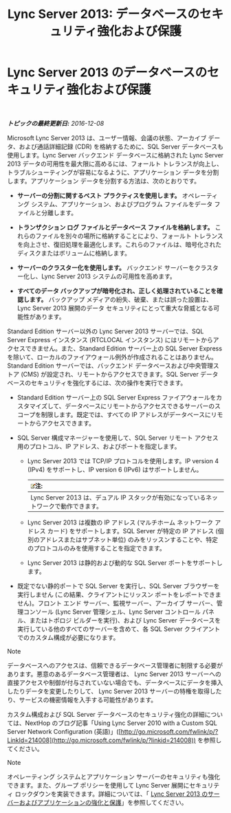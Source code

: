 ﻿---
title: 'Lync Server 2013: データベースのセキュリティ強化および保護'
TOCTitle: Lync Server 2013 のデータベースのセキュリティ強化および保護
ms:assetid: 6953e721-3511-4235-b848-51bab093dc89
ms:mtpsurl: https://technet.microsoft.com/ja-jp/library/Dn518330(v=OCS.15)
ms:contentKeyID: 60498575
ms.date: 12/10/2016
mtps_version: v=OCS.15
ms.translationtype: HT
---

# Lync Server 2013 のデータベースのセキュリティ強化および保護

 

_**トピックの最終更新日:** 2016-12-08_

Microsoft Lync Server 2013 は、ユーザー情報、会議の状態、アーカイブ データ、および通話詳細記録 (CDR) を格納するために、SQL Server データベースも使用します。Lync Server バックエンド データベースに格納された Lync Server 2013 データの可用性を最大限に高めるには、フォールト トレランスが向上し、トラブルシューティングが容易になるように、アプリケーション データを分割します。アプリケーション データを分割する方法は、次のとおりです。

  - **サーバーの分割に関するベスト プラクティスを使用します。** オペレーティング システム、アプリケーション、およびプログラム ファイルをデータ ファイルと分離します。

  - **トランザクション ログ ファイルとデータベース ファイルを格納します。** これらのファイルを別々の場所に格納することにより、フォールト トレランスを向上させ、復旧処理を最適化します。これらのファイルは、暗号化されたディスクまたはボリュームに格納します。

  - **サーバーのクラスター化を使用します。** バックエンド サーバーをクラスター化し、Lync Server 2013 システムの可用性を高めます。

  - **すべてのデータ バックアップが暗号化され、正しく処理されていることを確認します。** バックアップ メディアの紛失、破棄、または誤った設置は、Lync Server 2013 展開のデータ セキュリティにとって重大な脅威となる可能性があります。

Standard Edition サーバー以外の Lync Server 2013 サーバーでは、SQL Server Express インスタンス (RTCLOCAL インスタンス) にはリモートからアクセスできません。また、Standard Edition サーバー上の SQL Server Express を除いて、ローカルのファイアウォール例外が作成されることはありません。Standard Edition サーバーでは、バックエンド データベースおよび中央管理ストア (CMS) が設定され、リモートからアクセスできます。SQL Server データベースのセキュリティを強化するには、次の操作を実行できます。

  - Standard Edition サーバー上の SQL Server Express ファイアウォールをカスタマイズして、データベースにリモートからアクセスできるサーバーのスコープを制限します。既定では、すべての IP アドレスがデータベースにリモートからアクセスできます。

  - SQL Server 構成マネージャーを使用して、SQL Server リモート アクセス用のプロトコル、IP アドレス、およびポートを指定します。
    
      - Lync Server 2013 では TCP/IP プロトコルを使用します。IP version 4 (IPv4) をサポートし、IP version 6 (IPv6) はサポートしません。
        
        <table>
        <thead>
        <tr class="header">
        <th><img src="images/Gg412781.note(OCS.15).gif" title="note" alt="note" />注:</th>
        </tr>
        </thead>
        <tbody>
        <tr class="odd">
        <td>Lync Server 2013 は、デュアル IP スタックが有効になっているネットワークで動作できます。</td>
        </tr>
        </tbody>
        </table>
    
      - Lync Server 2013 は複数の IP アドレス (マルチホーム ネットワーク アドレス カード) をサポートします。SQL Server が特定の IP アドレス (個別のアドレスまたはサブネット単位) のみをリッスンすることや、特定のプロトコルのみを使用することを指定できます。
    
      - Lync Server 2013 は静的および動的な SQL Server ポートをサポートします。

  - 既定でない静的ポートで SQL Server を実行し、SQL Server ブラウザーを実行しません (この結果、クライアントにリッスン ポートをレポートできません)。フロント エンド サーバー、監視サーバー、アーカイブ サーバー、管理コンソール (Lync Server 管理シェル、Lync Server コントロール パネル、またはトポロジ ビルダーを実行)、および Lync Server データベースを実行している他のすべてのサーバーを含めて、各 SQL Server クライアントでのカスタム構成が必要になります。

> [!NOTE]
> データベースへのアクセスは、信頼できるデータベース管理者に制限する必要があります。悪意のあるデータベース管理者は、 Lync Server 2013 サーバーへの直接アクセスや制御が付与されていない場合でも、データベースにデータを挿入したりデータを変更したりして、 Lync Server 2013 サーバーの特権を取得したり、サービスの機密情報を入手する可能性があります。


カスタム構成および SQL Server データベースのセキュリティ強化の詳細については、NextHop のブログ記事「Using Lync Server 2010 with a Custom SQL Server Network Configuration (英語)」([http://go.microsoft.com/fwlink/p/?LinkId=214008](http://go.microsoft.com/fwlink/p/?linkid=214008)) を参照してください。

> [!NOTE]
> オペレーティング システムとアプリケーション サーバーのセキュリティも強化できます。また、グループ ポリシーを使用して Lync Server 展開にセキュリティ ロックダウンを実装できます。詳細については、「 <a href="lync-server-2013-hardening-and-protecting-servers-and-applications.md">Lync Server 2013 のサーバーおよびアプリケーションの強化と保護</a>」を参照してください。

